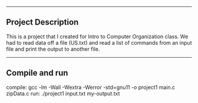 -----------------
Project Description
-----------------
This is a project that I created for Intro to Computer Organization class. We had to read data off a file (US.txt) and read a list of commands from an input file and print the output to another file. 

-----------------
Compile and run
-----------------
compile: gcc -lm -Wall -Wextra -Werror -std=gnu11 -o project1 main.c zipData.c
run: ./project1 input.txt my-output.txt
